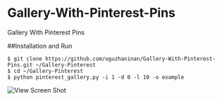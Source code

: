 # Gallery-With-Pinterest-Pins
Gallery With Pinterest Pins

##Installation and Run
```
$ git clone https://github.com/oguzhaninan/Gallery-With-Pinterest-Pins.git ~/Gallery-Pinterest
$ cd ~/Gallery-Pinterest
$ python pinterest_gallery.py -i 1 -d 0 -l 10 -o example
```

![View Screen Shot](https://raw.githubusercontent.com/oguzhaninan/Desktop/Gallery-With-Pinterest-Pins/master/Screenshot.png)
